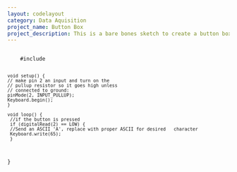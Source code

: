 ```yaml
---
layout: codelayout
category: Data Aquisition
project_name: Button Box 
project_description: This is a bare bones sketch to create a button box similar to a stream deck. Using the keyboard.h library and an Arduino micro, you can connect multiple momentary switch buttons and program custom commands to each putton push. 
---
```

<div class="codeblock">
    <pre><code>
    #include <Keyboard.h>

    void setup() {
    // make pin 2 an input and turn on the
    // pullup resistor so it goes high unless
    // connected to ground:
    pinMode(2, INPUT_PULLUP);
    Keyboard.begin();
    }

    void loop() {
     //if the button is pressed
     if (digitalRead(2) == LOW) {
     //Send an ASCII 'A', replace with proper ASCII for desired   character
     Keyboard.write(65);
     }
}
    </code></pre>
</div>